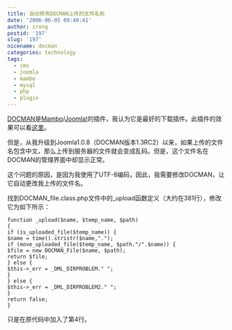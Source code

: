 ```yaml
---
title: 自动修改DOCMAN上传的文件名称
date: '2006-06-05 09:40:41'
author: zrong
postid: '197'
slug: '197'
nicename: docman
categories: technology
tags:
  - cms
  - joomla
  - mambo
  - mysql
  - php
  - plugin
---
```


[DOCMAN](http://www.mambodocman.com/)是[Mambo](http://mamboserver.com/)/[Joomla!](http://www.joomla.org)的插件，我认为它是最好的下载插件。此插件的效果可以看[这里](http://cai.mediasky.cn/index.php?option=com_docman&Itemid=51)。

但是，从我升级到Joomla1.0.8（DOCMAN版本1.3RC2）以来，如果上传的文件名包含中文，那么上传到服务器的文件就会变成乱码。但是，这个文件名在DOCMAN的管理界面中却显示正常。

这个问题的原因，是因为我使用了UTF-8编码，因此，我需要修改DOCMAN，让它自动更改我上传的文件名。

找到DOCMAN\_file.class.php文件中的\_upload函数定义（大约在381行），修改它为如下所示：<!--more-->

``` {line="1" lang="php"}
function _upload($name, $temp_name, $path)
{
if (is_uploaded_file($temp_name)) {
$name = time().stristr($name,".");
if (move_uploaded_file($temp_name, $path."/".$name)) {
$file = new DOCMAN_File($name, $path);
return $file;
} else {
$this->_err = _DML_DIRPROBLEM." ";
}
} else {
$this->_err = _DML_DIRPROBLEM2." ";
}
return false;
}
```

只是在原代码中加入了第4行。

